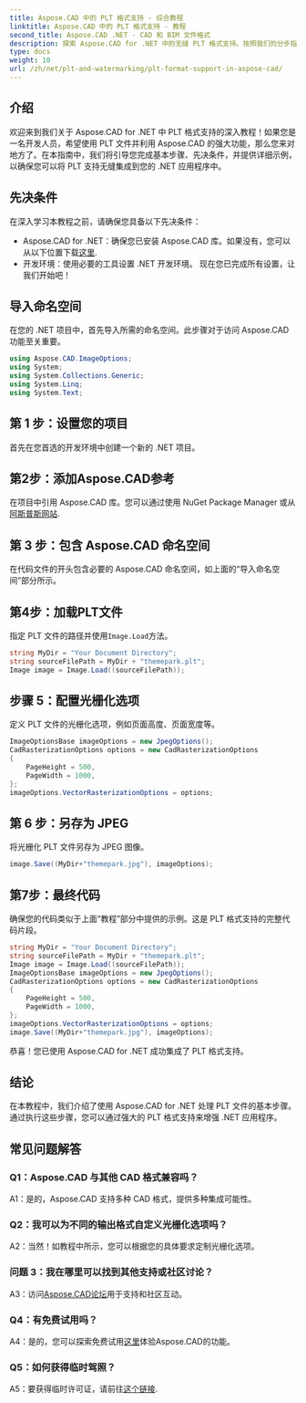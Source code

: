 ```yaml
---
title: Aspose.CAD 中的 PLT 格式支持 - 综合教程
linktitle: Aspose.CAD 中的 PLT 格式支持 - 教程
second_title: Aspose.CAD .NET - CAD 和 BIM 文件格式
description: 探索 Aspose.CAD for .NET 中的无缝 PLT 格式支持。按照我们的分步指南轻松将 PLT 文件集成到您的 .NET 应用程序中。
type: docs
weight: 10
url: /zh/net/plt-and-watermarking/plt-format-support-in-aspose-cad/
---
```

## 介绍

欢迎来到我们关于 Aspose.CAD for .NET 中 PLT 格式支持的深入教程！如果您是一名开发人员，希望使用 PLT 文件并利用 Aspose.CAD 的强大功能，那么您来对地方了。在本指南中，我们将引导您完成基本步骤、先决条件，并提供详细示例，以确保您可以将 PLT 支持无缝集成到您的 .NET 应用程序中。

## 先决条件

在深入学习本教程之前，请确保您具备以下先决条件：
-  Aspose.CAD for .NET：确保您已安装 Aspose.CAD 库。如果没有，您可以从以下位置下载[这里](https://releases.aspose.com/cad/net/).
- 开发环境：使用必要的工具设置 .NET 开发环境。
现在您已完成所有设置，让我们开始吧！

## 导入命名空间

在您的 .NET 项目中，首先导入所需的命名空间。此步骤对于访问 Aspose.CAD 功能至关重要。
```csharp
using Aspose.CAD.ImageOptions;
using System;
using System.Collections.Generic;
using System.Linq;
using System.Text;
```

## 第 1 步：设置您的项目

首先在您首选的开发环境中创建一个新的 .NET 项目。

## 第2步：添加Aspose.CAD参考

在项目中引用 Aspose.CAD 库。您可以通过使用 NuGet Package Manager 或从[阿斯普斯网站](https://purchase.aspose.com/buy).

## 第 3 步：包含 Aspose.CAD 命名空间

在代码文件的开头包含必要的 Aspose.CAD 命名空间，如上面的“导入命名空间”部分所示。

## 第4步：加载PLT文件

指定 PLT 文件的路径并使用`Image.Load`方法。

```csharp
string MyDir = "Your Document Directory";
string sourceFilePath = MyDir + "themepark.plt";
Image image = Image.Load((sourceFilePath));
```

## 步骤 5：配置光栅化选项

定义 PLT 文件的光栅化选项，例如页面高度、页面宽度等。

```csharp
ImageOptionsBase imageOptions = new JpegOptions();
CadRasterizationOptions options = new CadRasterizationOptions
{
    PageHeight = 500,
    PageWidth = 1000,
};
imageOptions.VectorRasterizationOptions = options;
```

## 第 6 步：另存为 JPEG

将光栅化 PLT 文件另存为 JPEG 图像。

```csharp
image.Save((MyDir+"themepark.jpg"), imageOptions);
```

## 第7步：最终代码

确保您的代码类似于上面“教程”部分中提供的示例。这是 PLT 格式支持的完整代码片段。

```csharp
string MyDir = "Your Document Directory";
string sourceFilePath = MyDir + "themepark.plt";
Image image = Image.Load((sourceFilePath));
ImageOptionsBase imageOptions = new JpegOptions();
CadRasterizationOptions options = new CadRasterizationOptions
{
    PageHeight = 500,
    PageWidth = 1000,
};
imageOptions.VectorRasterizationOptions = options;
image.Save((MyDir+"themepark.jpg"), imageOptions);
```

恭喜！您已使用 Aspose.CAD for .NET 成功集成了 PLT 格式支持。

## 结论

在本教程中，我们介绍了使用 Aspose.CAD for .NET 处理 PLT 文件的基本步骤。通过执行这些步骤，您可以通过强大的 PLT 格式支持来增强 .NET 应用程序。

## 常见问题解答

### Q1：Aspose.CAD 与其他 CAD 格式兼容吗？

A1：是的，Aspose.CAD 支持多种 CAD 格式，提供多种集成可能性。

### Q2：我可以为不同的输出格式自定义光栅化选项吗？

A2：当然！如教程中所示，您可以根据您的具体要求定制光栅化选项。

### 问题 3：我在哪里可以找到其他支持或社区讨论？

 A3：访问[Aspose.CAD论坛](https://forum.aspose.com/c/cad/19)用于支持和社区互动。

### Q4：有免费试用吗？

 A4：是的，您可以探索免费试用[这里](https://releases.aspose.com/)体验Aspose.CAD的功能。

### Q5：如何获得临时驾照？

 A5：要获得临时许可证，请前往[这个链接](https://purchase.aspose.com/temporary-license/).